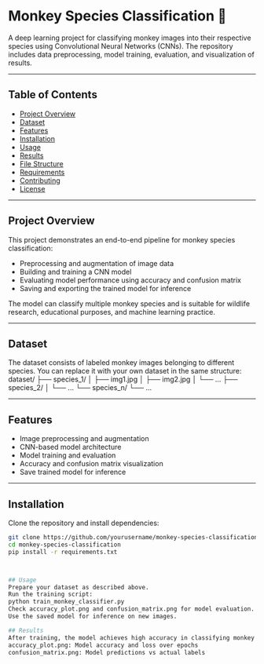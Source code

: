 # Monkey Species Classification 🐒

A deep learning project for classifying monkey images into their respective species using Convolutional Neural Networks (CNNs). The repository includes data preprocessing, model training, evaluation, and visualization of results.

---

## Table of Contents
- [Project Overview](#project-overview)
- [Dataset](#dataset)
- [Features](#features)
- [Installation](#installation)
- [Usage](#usage)
- [Results](#results)
- [File Structure](#file-structure)
- [Requirements](#requirements)
- [Contributing](#contributing)
- [License](#license)

---

## Project Overview
This project demonstrates an end-to-end pipeline for monkey species classification:
- Preprocessing and augmentation of image data
- Building and training a CNN model
- Evaluating model performance using accuracy and confusion matrix
- Saving and exporting the trained model for inference

The model can classify multiple monkey species and is suitable for wildlife research, educational purposes, and machine learning practice.

---

## Dataset
The dataset consists of labeled monkey images belonging to different species. You can replace it with your own dataset in the same structure:  
dataset/
├── species_1/
│ ├── img1.jpg
│ ├── img2.jpg
│ └── ...
├── species_2/
│ └── ...
└── species_n/
└── ...

---

## Features
- Image preprocessing and augmentation
- CNN-based model architecture
- Model training and evaluation
- Accuracy and confusion matrix visualization
- Save trained model for inference

---

## Installation
Clone the repository and install dependencies:

```bash
git clone https://github.com/yourusername/monkey-species-classification.git
cd monkey-species-classification
pip install -r requirements.txt



## Usage
Prepare your dataset as described above.
Run the training script:
python train_monkey_classifier.py
Check accuracy_plot.png and confusion_matrix.png for model evaluation.
Use the saved model for inference on new images.

## Results
After training, the model achieves high accuracy in classifying monkey species. Visualizations include:
accuracy_plot.png: Model accuracy and loss over epochs
confusion_matrix.png: Model predictions vs actual labels
